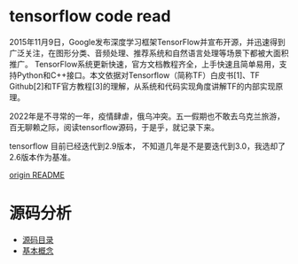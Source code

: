 tensorflow code read
===

2015年11月9日，Google发布深度学习框架TensorFlow并宣布开源，并迅速得到广泛关注，在图形分类、音频处理、推荐系统和自然语言处理等场景下都被大面积推广。
TensorFlow系统更新快速，官方文档教程齐全，上手快速且简单易用，支持Python和C++接口。本文依据对Tensorflow（简称TF）白皮书[1]、TF Github[2]和TF官方教程[3]的理解，从系统和代码实现角度讲解TF的内部实现原理。

2022年是不寻常的一年，疫情肆虐，俄乌冲突。五一假期也不敢去乌克兰旅游，百无聊赖之际，阅读tensorflow源码，于是乎，就记录下来。

tensorflow 目前已经迭代到2.9版本， 不知道几年是不是要迭代到3.0，我选却了2.6版本作为基准。

[origin README](README_origin.md)

# 源码分析

* [源码目录](docs/directory.md)
* [基本概念](docs/base_concept.md)
